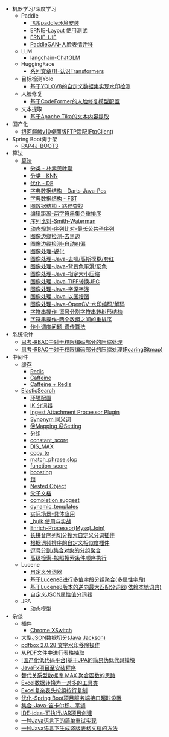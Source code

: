* 机器学习/深度学习
    * Paddle
      * [飞浆paddle环境安装](md/other/paddle/paddle-install.md)
      * [ERNIE-Layout 使用测试](md/other/paddle/paddle-ERNIE-Layout.md)
      * [ERNIE-UIE](md/other/paddle/paddle-uie.md)
      * [PaddleGAN-人脸表情迁移](md/other/paddle/PaddleGAN-motion_driving.md)
    * LLM
      * [langchain-ChatGLM](md/other/nlp/langchain-ChatGLM.md)
    * HuggingFace
      * [系列文章(1)-认识Transformers](md/huggingface/install-check.md)
    * 目标检测Yolo
      * [基于YOLOV8的自定义数据集实现水印检测](md/yolo/yolov8-object-etection-customer-data.md)
    * 人脸修复
      * [基于CodeFormer的人脸修复模型配置](md/CodeFormer/CodeFormer-install.md)
    * 文本提取
      * [基于Apache Tika的文本内容提取](md/tika/tika.md)
* 国产化
  * [银河麒麟v10桌面版FTP适配(FtpClient)](md/localization/kylin/kylin-ftp.md)
* Spring Boot脚手架
  * [PAP4J-BOOT3](md/pap4j_boot3/introduce.md)
* 算法
    * [算法](md/algorithm/algorithm.md)
        * [分类 - 朴素贝叶斯](md/algorithm/algorithm-naivebayes.md)
        * [分类 - KNN](md/algorithm/algorithm-knn.md)
        * [优化 - DE](md/algorithm/algorithm-de.md)
        * [字典数据结构 - Darts-Java-Pos](md/algorithm/algorithm-darts-java-pos.md)
        * [字典数据结构 - FST](md/algorithm/algorithm-fst.md)
        * [图数据结构 - 路径查找](md/algorithm/algorithm-graph-path-search.md)
        * [编辑距离-两字符串集合重排序](md/algorithm/algorithm-two-str-list-reorder.md)
        * [序列比对-Smith-Waterman](md/algorithm/algorithm-Smith-Waterman.md)
        * [动态规划-序列比对-最长公共子序列](md/algorithm/algorithm-LCS.md)
        * [图像边缘检测-去黑边](md/algorithm/image/remove-black-border.md)
        * [图像边缘检测-自动纠偏](md/algorithm/image/auto-correction.md)
        * [图像处理-锐化](md/algorithm/image/sharpening-prewitt-overlay.md)
        * [图像处理-Java-去噪/高斯模糊/套红](md/algorithm/image/image-denoise-gaussianBlur-red.md)
        * [图像处理-Java-背景色平滑/反色](md/algorithm/image/image-backgroundSmooth-invert.md)
        * [图像处理-Java-指定大小压缩](md/algorithm/image/image-compress-to-target-size.md)
        * [图像处理-Java-TIFF转换JPG](md/algorithm/image/image-tif-convert-jpg.md)
        * [图像处理-Java-字深字浅](md/algorithm/image/image-fontweight-deep-shallow.md)
        * [图像处理-Java-以图搜图](md/algorithm/image/image-search-by-image.md)
        * [图像处理-Java-OpenCV-水印编码/解码](md/algorithm/image/image-opencv-dct-watermark.md)
        * [字符串操作-逗号分割字符串转树形结构](md/algorithm/algorithm-string-list-to-tree.md)
        * [字符串操作-两个数组之间的重排序](md/algorithm/algorithm-array-resort-by-other.md)
        * [作业调度问题-遗传算法](md/algorithm/genetic-algorithm-job-scheduling.md)
* 系统设计
  * [思考-RBAC中对于权限编码部分的压缩处理](md/design/permission/rethink-rbac-permission-code.md)
  * [思考-RBAC中对于权限编码部分的压缩处理(RoaringBitmap)](md/design/permission/rethink-rbac-permission-code-RoaringBitmap.md)
* 中间件
    * [缓存](md/cache/cache.md)
      * [Redis](md/cache/cache-redis.md)
      * [Caffeine](md/cache/cache-caffeine.md)
      * [Caffeine + Redis](md/cache/cache-caffeine-redis.md)
    * [ElasticSearch](md/elasticsearch/elasticsearch.md)
      * [环境配置](md/elasticsearch/env.md)
      * [IK 分词器](md/elasticsearch/ik.md)
      * [Ingest Attachment Processor Plugin](md/elasticsearch/ingest-attachment.md)
      * [Synonym 同义词](md/elasticsearch/synonym.md)
      * [@Mapping @Setting](md/elasticsearch/@Mapping_@Setting.md)
      * [分组](md/elasticsearch/group.md)
      * [constant_score](md/elasticsearch/constant_score.md)
      * [DIS_MAX](md/elasticsearch/dis_max.md)
      * [copy_to](md/elasticsearch/copy_to.md)
      * [match_phrase.slop](md/elasticsearch/match_phrase.slop.md)
      * [function_score](md/elasticsearch/function_score.md)
      * [boosting](md/elasticsearch/boosting.md)
      * [锁 ](md/elasticsearch/lock.md)
      * [Nested Object](md/elasticsearch/nested.md)
      * [父子文档](md/elasticsearch/parent_child.md)
      * [completion suggest](md/elasticsearch/completion_suggest.md)
      * [dynamic_templates](md/elasticsearch/dynamic_templates.md)
      * [实际场景-具体应用](md/elasticsearch/using_case.md)
      * [_bulk 使用与实战](md/elasticsearch/bulk.md)
      * [Enrich-Processor(Mysql.Join)](md/elasticsearch/Enrich-Processor.md)
      * [长拼音序列切分搜索自定义分词插件](md/elasticsearch/pinyin-cutting.md)
      * [根据词频排序的自定义相似度插件](md/elasticsearch/similarity-tf.md)
      * [逗号分割/集合对象的分组聚合](md/elasticsearch/group-comma-nested.md)
      * [高级检索-按照搜索条件顺序执行](md/elasticsearch/high-query-by-condition-order.md)
    * Lucene
        * [自定义分词器](md/lucene/combined-analyzer.md)
        * [基于Lucene8进行多值字段分组聚合(多属性字段)](md/lucene/multi-value-field-group-aggregation.md)
        * [基于Lucene8版本的逆向最大匹配分词器(依赖本地词典)](md/lucene/backward-maximum-matching-analyzer.md)
        * [自定义JSON属性值分词器](md/lucene/json-analyzer.md)
    * JPA
        * [动态模型](md/jpa/Hibernate-dynamic-model.md)
* 杂谈
    * 插件
      * [Chrome XSwitch](md/other/chrome-XSwitch-plugin.md)
    * [大型JSON数据切分(Java Jackson)](md/other/big-json-split-in-limited-memory.md)
    * [pdfbox 2.0.28 文字水印移除操作](md/other/pdfbox/remove-text-watermark-pdfbox.md)
    * [从PDF文件中进行表格抽取](md/other/pdfbox/extracte-table-from-file.md)
    * [[国产化低代码平台]基于JPA的简易伪低代码模块](md/other/pap4j-jpa-lowcode.md)
    * [JavaFx项目至安装程序](md/other/sb-project-to-install-program.md)
    * [替代关系型数据库 MAX 聚合函数的思路](md/database/select-max-function-optimize.md)
    * [Excel数据转换为一对多的工具类](md/other/excel/extract-excel-to-multi-object.md)
    * [Excel复杂表头按组按行复制](md/other/excel/excel-copy-template-group.md)
    * [优化-Spring Boot项目服务端接口超时设置](md/other/sb-api-timeout-setting.md)
    * [集合-Java-笛卡尔积、平铺](md/collection/collection-descartes-flat.md)
    * [IDE-idea-可执行JAR项目创建](md/other/idea-exec-jar-no-maven.md)
    * [一种Java语言下的简单重试实现](md/other/simple-retry-impl-in-java.md)
    * [一种Java语言下生成竖版表格文档的方法](md/other/doc/gene-doc-in-direction-tableCell.md)
